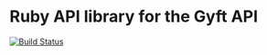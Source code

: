 # Ruby API library for the Gyft API

[![Build Status](https://travis-ci.org/cbetta/gyft.svg?branch=master)](https://travis-ci.org/cbetta/gyft)
